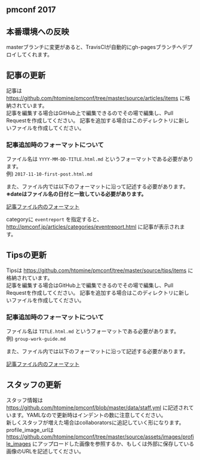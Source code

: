 ## pmconf 2017

## 本番環境への反映
masterブランチに変更があると、TravisCIが自動的にgh-pagesブランチへデプロイしてくれます。

## 記事の更新
記事は https://github.com/htomine/pmconf/tree/master/source/articles/items に格納されています。  
記事を編集する場合はGitHub上で編集できるのでその場で編集し、Pull Requestを作成してください。
記事を追加する場合はこのディレクトリに新しいファイルを作成してください。

### 記事追加時のフォーマットについて
ファイル名は `YYYY-MM-DD-TITLE.html.md` というフォーマットである必要があります。  
例) `2017-11-10-first-post.html.md`

また、ファイル内では以下のフォーマットに沿って記述する必要があります。  
**※dateはファイル名の日付と一致している必要があります。**

[記事ファイル内のフォーマット](https://github.com/htomine/pmconf/blob/master/article_template.erb)

categoryに `eventreport` を指定すると、http://pmconf.jp/articles/categories/eventreport.html に記事が表示されます。

## Tipsの更新
Tipsは https://github.com/htomine/pmconf/tree/master/source/tips/items に格納されています。  
記事を編集する場合はGitHub上で編集できるのでその場で編集し、Pull Requestを作成してください。
記事を追加する場合はこのディレクトリに新しいファイルを作成してください。

### 記事追加時のフォーマットについて
ファイル名は `TITLE.html.md` というフォーマットである必要があります。  
例) `group-work-guide.md`

また、ファイル内では以下のフォーマットに沿って記述する必要があります。  

[記事ファイル内のフォーマット](https://github.com/htomine/pmconf/blob/master/tips_template.erb)

## スタッフの更新
スタッフ情報は https://github.com/htomine/pmconf/blob/master/data/staff.yml に記述されています。YAMLなので更新時はインデントの数に注意してください。  
新しくスタッフが増えた場合はcollaboratorsに追記していく形になります。profile_image_urlは https://github.com/htomine/pmconf/tree/master/source/assets/images/profile_images にアップロードした画像を参照するか、もしくは外部に保存している画像のURLを記述してください。
